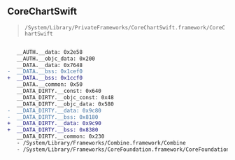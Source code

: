 ## CoreChartSwift

> `/System/Library/PrivateFrameworks/CoreChartSwift.framework/CoreChartSwift`

```diff

   __AUTH.__data: 0x2e58
   __AUTH.__objc_data: 0x200
   __DATA.__data: 0x7648
-  __DATA.__bss: 0x1cef0
+  __DATA.__bss: 0x1ccf0
   __DATA.__common: 0x50
   __DATA_DIRTY.__const: 0x640
   __DATA_DIRTY.__objc_const: 0x48
   __DATA_DIRTY.__objc_data: 0x580
-  __DATA_DIRTY.__data: 0x9c80
-  __DATA_DIRTY.__bss: 0x8180
+  __DATA_DIRTY.__data: 0x9c90
+  __DATA_DIRTY.__bss: 0x8380
   __DATA_DIRTY.__common: 0x230
   - /System/Library/Frameworks/Combine.framework/Combine
   - /System/Library/Frameworks/CoreFoundation.framework/CoreFoundation

```
